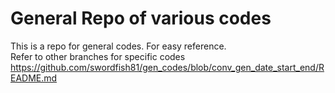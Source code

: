 # General Repo of various codes
This is a repo for general codes. For easy reference.  
Refer to other branches for specific codes  
https://github.com/swordfish81/gen_codes/blob/conv_gen_date_start_end/README.md
